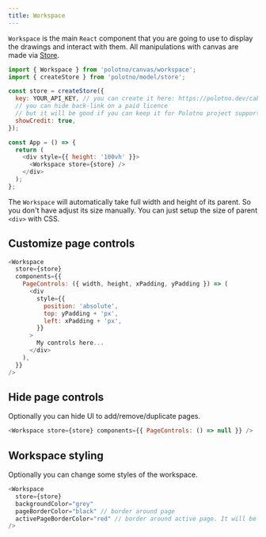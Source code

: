 ```yaml
---
title: Workspace
---
```


`Workspace` is the main `React` component that you are going to use to display the drawings and interact with them. All manipulations with canvas are made via [Store](/docs/store-overview).

```js
import { Workspace } from 'polotno/canvas/workspace';
import { createStore } from 'polotno/model/store';

const store = createStore({
  key: YOUR_API_KEY, // you can create it here: https://polotno.dev/cabinet/
  // you can hide back-link on a paid licence
  // but it will be good if you can keep it for Polotno project support
  showCredit: true,
});

const App = () => {
  return (
    <div style={{ height: '100vh' }}>
      <Workspace store={store} />
    </div>
  );
};
```

The `Workspace` will automatically take full width and height of its parent. So you don't have adjust its size manually. You can just setup the size of parent `<div>` with CSS.

## Customize page controls

```js
<Workspace
  store={store}
  components={{
    PageControls: ({ width, height, xPadding, yPadding }) => (
      <div
        style={{
          position: 'absolute',
          top: yPadding + 'px',
          left: xPadding + 'px',
        }}
      >
        My controls here...
      </div>
    ),
  }}
/>
```

## Hide page controls

Optionally you can hide UI to add/remove/duplicate pages.

```js
<Workspace store={store} components={{ PageControls: () => null }} />
```

## Workspace styling

Optionally you can change some styles of the workspace.

```js
<Workspace
  store={store}
  backgroundColor="grey"
  pageBorderColor="black" // border around page
  activePageBorderColor="red" // border around active page. It will be used only if you have several pages. Otherwise just pageBorderColor will be used
/>
```
